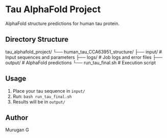 # Tau AlphaFold Project

AlphaFold structure predictions for human tau protein.

## Directory Structure
tau_alphafold_project/
└── human_tau_CCA63951_structure/
├── input/          # Input sequences and parameters
├── logs/           # Job logs and error files
├── output/         # AlphaFold predictions
└── run_tau_final.sh  # Execution script

## Usage

1. Place your tau sequence in `input/`
2. Run: `bash run_tau_final.sh`
3. Results will be in `output/`

## Author

Murugan G
